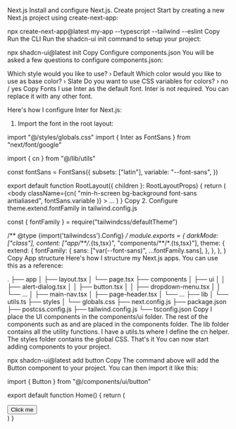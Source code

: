 Next.js
Install and configure Next.js.
Create project
Start by creating a new Next.js project using create-next-app:

npx create-next-app@latest my-app --typescript --tailwind --eslint
Copy
Run the CLI
Run the shadcn-ui init command to setup your project:

npx shadcn-ui@latest init
Copy
Configure components.json
You will be asked a few questions to configure components.json:

Which style would you like to use? › Default
Which color would you like to use as base color? › Slate
Do you want to use CSS variables for colors? › no / yes
Copy
Fonts
I use Inter as the default font. Inter is not required. You can replace it with any other font.

Here's how I configure Inter for Next.js:

1. Import the font in the root layout:

import "@/styles/globals.css"
import { Inter as FontSans } from "next/font/google"
 
import { cn } from "@/lib/utils"
 
const fontSans = FontSans({
  subsets: ["latin"],
  variable: "--font-sans",
})
 
export default function RootLayout({ children }: RootLayoutProps) {
  return (
    <html lang="en" suppressHydrationWarning>
      <head />
      <body
        className={cn(
          "min-h-screen bg-background font-sans antialiased",
          fontSans.variable
        )}
      >
        ...
      </body>
    </html>
  )
}
Copy
2. Configure theme.extend.fontFamily in tailwind.config.js

const { fontFamily } = require("tailwindcss/defaultTheme")
 
/** @type {import('tailwindcss').Config} */
module.exports = {
  darkMode: ["class"],
  content: ["app/**/*.{ts,tsx}", "components/**/*.{ts,tsx}"],
  theme: {
    extend: {
      fontFamily: {
        sans: ["var(--font-sans)", ...fontFamily.sans],
      },
    },
  },
}
Copy
App structure
Here's how I structure my Next.js apps. You can use this as a reference:

.
├── app
│   ├── layout.tsx
│   └── page.tsx
├── components
│   ├── ui
│   │   ├── alert-dialog.tsx
│   │   ├── button.tsx
│   │   ├── dropdown-menu.tsx
│   │   └── ...
│   ├── main-nav.tsx
│   ├── page-header.tsx
│   └── ...
├── lib
│   └── utils.ts
├── styles
│   └── globals.css
├── next.config.js
├── package.json
├── postcss.config.js
├── tailwind.config.js
└── tsconfig.json
Copy
I place the UI components in the components/ui folder.
The rest of the components such as <PageHeader /> and <MainNav /> are placed in the components folder.
The lib folder contains all the utility functions. I have a utils.ts where I define the cn helper.
The styles folder contains the global CSS.
That's it
You can now start adding components to your project.

npx shadcn-ui@latest add button
Copy
The command above will add the Button component to your project. You can then import it like this:

import { Button } from "@/components/ui/button"
 
export default function Home() {
  return (
    <div>
      <Button>Click me</Button>
    </div>
  )
}